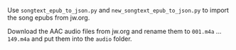 Use `songtext_epub_to_json.py` and `new_songtext_epub_to_json.py` to import the song epubs from jw.org.

Download the AAC audio files from jw.org and rename them to `001.m4a` ... `149.m4a` and put them into the `audio` folder.
